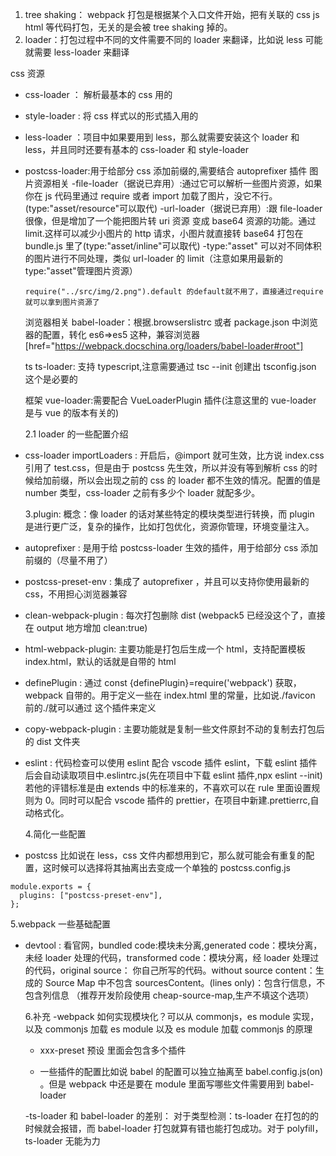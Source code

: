 1. tree shaking： webpack 打包是根据某个入口文件开始，把有关联的 css js html 等代码打包，无关的是会被 tree shaking 掉的。
2. loader：打包过程中不同的文件需要不同的 loader 来翻译，比如说 less 可能就需要 less-loader 来翻译

css 资源

- css-loader ： 解析最基本的 css 用的
- style-loader : 将 css 样式以<style>...</style>的形式插入用的
- less-loader ：项目中如果要用到 less，那么就需要安装这个 loader 和 less，并且同时还要有基本的 css-loader 和 style-loader
- postcss-loader:用于给部分 css 添加前缀的,需要结合 autoprefixer 插件
  图片资源相关
  -file-loader（据说已弃用）:通过它可以解析一些图片资源，如果你在 js 代码里通过 require 或者 import 加载了图片，没它不行。(type:"asset/resource"可以取代)
  -url-loader（据说已弃用）:跟 file-loader 很像，但是增加了一个能把图片转 uri 资源 变成 base64 资源的功能。通过 limit.这样可以减少小图片的 http 请求，小图片就直接转 base64 打包在 bundle.js 里了(type:"asset/inline"可以取代)
  -type:"asset" 可以对不同体积的图片进行不同处理，类似 url-loader 的 limit（注意如果用最新的 type:"asset"管理图片资源）

  ```
  require("../src/img/2.png").default 的default就不用了，直接通过require就可以拿到图片资源了
  ```

  浏览器相关
  babel-loader：根据.browserslistrc 或者 package.json 中浏览器的配置，转化 es6=>es5 这种，兼容浏览器[href="https://webpack.docschina.org/loaders/babel-loader#root"]

  ts
  ts-loader: 支持 typescript,注意需要通过 tsc --init 创建出 tsconfig.json 这个是必要的

  框架
  vue-loader:需要配合 VueLoaderPlugin 插件(注意这里的 vue-loader 是与 vue 的版本有关的)

  2.1 loader 的一些配置介绍

- css-loader
  importLoaders : 开启后，@import 就可生效，比方说 index.css 引用了 test.css，但是由于 postcss 先生效，所以并没有等到解析 css 的时候给加前缀，所以会出现之前的
  css 的 loader 都不生效的情况。配置的值是 number 类型，css-loader 之前有多少个 loader 就配多少。

  3.plugin:
  概念：像 loader 的话对某些特定的模块类型进行转换，而 plugin 是进行更广泛，复杂的操作，比如打包优化，资源你管理，环境变量注入。

- autoprefixer : 是用于给 postcss-loader 生效的插件，用于给部分 css 添加前缀的（尽量不用了）
- postcss-preset-env : 集成了 autoprefixer ，并且可以支持你使用最新的 css，不用担心浏览器兼容

- clean-webpack-plugin : 每次打包删除 dist (webpack5 已经没这个了，直接在 output 地方增加 clean:true)
- html-webpack-plugin: 主要功能是打包后生成一个 html，支持配置模板 index.html，默认的话就是自带的 html
- definePlugin : 通过 const {definePlugin}=require('webpack') 获取，webpack 自带的。用于定义一些在 index.html 里的常量，比如说./favicon 前的./就可以通过 这个插件来定义
- copy-webpack-plugin : 主要功能就是复制一些文件原封不动的复制去打包后的 dist 文件夹

- eslint : 代码检查可以使用 eslint 配合 vscode 插件 eslint，下载 eslint 插件后会自动读取项目中.eslintrc.js(先在项目中下载 eslint 插件,npx eslint --init)若他的评错标准是由 extends 中的标准来的，不喜欢可以在 rule 里面设置规则为 0。同时可以配合 vscode 插件的 prettier，在项目中新建.prettierrc,自动格式化。

  4.简化一些配置

- postcss 比如说在 less，css 文件内都想用到它，那么就可能会有重复的配置，这时候可以选择将其抽离出去变成一个单独的
  postcss.config.js

```
module.exports = {
  plugins: ["postcss-preset-env"],
};

```

5.webpack 一些基础配置

- devtool : 看官网，bundled code:模块未分离,generated code：模块分离，未经 loader 处理的代码，transformed code：模块分离，经 loader 处理过的代码，original source： 你自己所写的代码。without source content：生成的 Source Map 中不包含 sourcesContent。(lines only)：包含行信息，不包含列信息
  （推荐开发阶段使用 cheap-source-map,生产不填这个选项）

  6.补充
  -webpack 如何实现模块化？可以从 commonjs，es module 实现，以及 commonjs 加载 es module 以及 es module 加载 commonjs 的原理

  - xxx-preset 预设 里面会包含多个插件

  - 一些插件的配置比如说 babel 的配置可以独立抽离至 babel.config.js(on) 。但是 webpack 中还是要在 module 里面写哪些文件需要用到 babel-loader

  -ts-loader 和 babel-loader 的差别： 对于类型检测：ts-loader 在打包的的时候就会报错，而 babel-loader 打包就算有错也能打包成功。对于 polyfill，ts-loader 无能为力

